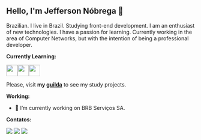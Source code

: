 ## Hello, I'm Jefferson Nóbrega 👋

Brazilian. I live in Brazil.
Studying front-end development. I am an enthusiast of new technologies. I have a passion for learning. Currently working in the area of ​​Computer Networks, but with the intention of being a professional developer.

**Currently Learning:**

<img src="https://cdn.jsdelivr.net/gh/devicons/devicon/icons/html5/html5-original.svg" width="30" height="30" /><img src="https://cdn.jsdelivr.net/gh/devicons/devicon/icons/css3/css3-original.svg" width="30" height="30" /><img src="https://cdn.jsdelivr.net/gh/devicons/devicon/icons/javascript/javascript-original.svg" width="30" height="30"/>

Please, visit **my <a href="https://github.com/jeffersonnobrega/guilda/">guilda**</a> to see my study projects.
          
**Working:**
- 🔭 I’m currently working on BRB Serviços SA.

**Contatos:**

<div>
<a href="https://br.linkedin.com/in/jeffersonnobrega" target="_blank"><img src="https://img.shields.io/badge/-LinkedIn-%230077B5?style=for-the-badge&logo=linkedin&logoColor=white" target="_blank"></a>
<a href = "mailto:jeffersonnobrega@gmail.com"><img src="https://img.shields.io/badge/Gmail-D14836?style=for-the-badge&logo=gmail&logoColor=white" target="_blank"></a>
<a href="https://instagram.com/jeffalkimista" target="_blank"><img src="https://img.shields.io/badge/-Instagram-%23E4405F?style=for-the-badge&logo=instagram&logoColor=white" target="_blank"></a>
</div>

